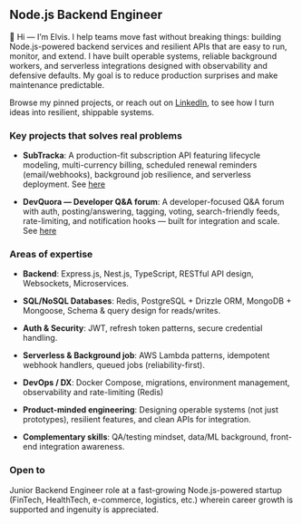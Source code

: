 ## Node.js Backend Engineer

👋 Hi — I’m Elvis. I help teams move fast without breaking things: building Node.js-powered backend services and resilient APIs that are easy to run, monitor, and extend.
I have built operable systems, reliable background workers, and serverless integrations designed with observability and defensive defaults. My goal is to reduce production surprises and make maintenance predictable.

Browse my pinned projects, or reach out on [LinkedIn](https://linkedin.com/in/elvisgideon001), to see how I turn ideas into resilient, shippable systems.

### Key projects that solves real problems

- **SubTracka**: A production-fit subscription API featuring lifecycle modeling, multi-currency billing, scheduled renewal reminders (email/webhooks), background job resilience, and serverless deployment.
See [here](https://github.com/Xelvise/SubTracka)

- **DevQuora — Developer Q&A forum**: A developer-focused Q&A forum with auth, posting/answering, tagging, voting, search-friendly feeds, rate-limiting, and notification hooks — built for integration and scale.
See [here](https://github.com/Xelvise/dev-quora)


### Areas of expertise

- **Backend**: Express.js, Nest.js, TypeScript, RESTful API design, Websockets, Microservices.

- **SQL/NoSQL Databases**: Redis, PostgreSQL + Drizzle ORM, MongoDB + Mongoose, Schema & query design for reads/writes.

- **Auth & Security**: JWT, refresh token patterns, secure credential handling.

- **Serverless & Background job**: AWS Lambda patterns, idempotent webhook handlers, queued jobs (reliability-first).

- **DevOps / DX**: Docker Compose, migrations, environment management, observability and rate-limiting (Redis)

- **Product-minded engineering**: Designing operable systems (not just prototypes), resilient features, and clean APIs for integration.

- **Complementary skills**: QA/testing mindset, data/ML background, front-end integration awareness.


### Open to

Junior Backend Engineer role at a fast-growing Node.js-powered startup (FinTech, HealthTech, e-commerce, logistics, etc.) wherein career growth is supported and ingenuity is appreciated.

<!--
**Xelvise/Xelvise** is a ✨ _special_ ✨ repository because its `README.md` (this file) appears on your GitHub profile.

Here are some ideas to get you started:

- 🔭 I’m currently working on ...
- 🌱 I’m currently learning ...
- 👯 I’m looking to collaborate on ...
- 🤔 I’m looking for help with ...
- 💬 Ask me about ...
- 📫 How to reach me: ...
- 😄 Pronouns: ...
- ⚡ Fun fact: ...
-->
